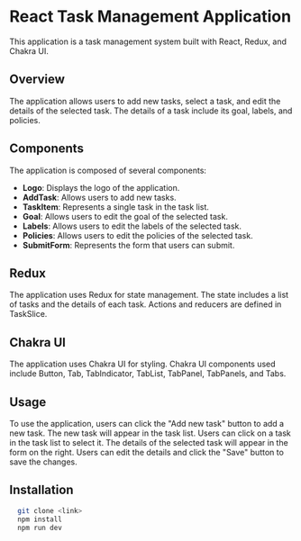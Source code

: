 # React Task Management Application

This application is a task management system built with React, Redux, and Chakra UI.

## Overview

The application allows users to add new tasks, select a task, and edit the details of the selected task. The details of a task include its goal, labels, and policies.

## Components

The application is composed of several components:

- **Logo**: Displays the logo of the application.
- **AddTask**: Allows users to add new tasks.
- **TaskItem**: Represents a single task in the task list.
- **Goal**: Allows users to edit the goal of the selected task.
- **Labels**: Allows users to edit the labels of the selected task.
- **Policies**: Allows users to edit the policies of the selected task.
- **SubmitForm**: Represents the form that users can submit.

## Redux

The application uses Redux for state management. The state includes a list of tasks and the details of each task. Actions and reducers are defined in TaskSlice.

## Chakra UI

The application uses Chakra UI for styling. Chakra UI components used include Button, Tab, TabIndicator, TabList, TabPanel, TabPanels, and Tabs.

## Usage

To use the application, users can click the "Add new task" button to add a new task. The new task will appear in the task list. Users can click on a task in the task list to select it. The details of the selected task will appear in the form on the right. Users can edit the details and click the "Save" button to save the changes.

## Installation

```bash
  git clone <link>
  npm install
  npm run dev
```
